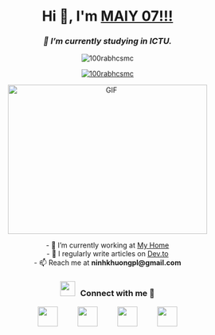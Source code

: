 <div style="text-align: center; margin: auto;">  
  <h1>Hi 👋, I'm <a href="https://100rabhcsmc.github.io/Me.io/" target="blank">MAIY 07!!!</a></h1>  
  <h3><i>🌱 I’m currently studying in ICTU.</i></h3>  

  <p>  
    <img src="https://komarev.com/ghpvc/?username=100rabhcsmc&label=Profile%20views&color=0e75b6&style=flat" alt="100rabhcsmc" />  
  </p>  

  <p>  
    <a href="https://www.tiktok.com/@ninhkhuong.05" target="blank">  
      <img src="https://img.shields.io/twitter/follow/100rabhcsmc?logo=twitter&style=for-the-badge" alt="100rabhcsmc" />  
    </a>  
  </p>  

  <a target="_blank" style="display: flex; justify-content: center; align-items: center; margin: auto;">  
    <img style="display: block;" height="300" width="400" alt="GIF" src="https://media.giphy.com/media/SWoSkN6DxTszqIKEqv/giphy.gif">  
  </a>  

  <p>  
    - 🔭 I’m currently working at <a href="https://phoenix.tech/griffyn/" target="blank">My Home</a><br>  
    - 📝 I regularly write articles on <a href="https://dev.to/100rabhcsmc">Dev.to</a><br>  
    - 📫 Reach me at <strong>ninhkhuongpl@gmail.com</strong>  
  </p>  

  <h3>  
    <img src="https://media.giphy.com/media/iY8CRBdQXODJSCERIr/giphy.gif" width="30" height="30" style="margin-right: 10px;">Connect with me 🤝  
  </h3>  

  <div class="icons-social" style="display: flex; justify-content: center; align-items: center; width: 80%; margin: auto;">  
    <a style="margin: 0 20px;" target="_blank" href="https://www.linkedin.com/">  
      <img src="https://img.icons8.com/?size=100&id=98960&format=png&color=000000" width="40" height="40">  
    </a>  
    <a style="margin: 0 20px;" target="_blank" href="https://github.com/maiychrus25/">  
      <img src="https://img.icons8.com/?size=100&id=62856&format=png&color=000000" width="40" height="40">  
    </a>  
    <a style="margin: 0 20px;" target="_blank" href="https://www.instagram.com/khuong.ninh.963/">  
      <img src="https://img.icons8.com/?size=100&id=32323&format=png&color=000000" width="40" height="40">  
    </a>  
    <a style="margin: 0 20px;" target="_blank" href="https://www.tiktok.com/@ninhkhuong.05">  
      <img src="https://img.icons8.com/?size=100&id=118640&format=png&color=000000" width="40" height="40">  
    </a>  
  </div>  
</div>  
